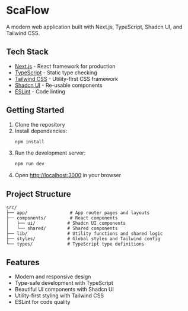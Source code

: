# ScaFlow

A modern web application built with Next.js, TypeScript, Shadcn UI, and Tailwind CSS.

## Tech Stack

- [Next.js](https://nextjs.org/) - React framework for production
- [TypeScript](https://www.typescriptlang.org/) - Static type checking
- [Tailwind CSS](https://tailwindcss.com/) - Utility-first CSS framework
- [Shadcn UI](https://ui.shadcn.com/) - Re-usable components
- [ESLint](https://eslint.org/) - Code linting

## Getting Started

1. Clone the repository
2. Install dependencies:
   ```bash
   npm install
   ```
3. Run the development server:
   ```bash
   npm run dev
   ```
4. Open [http://localhost:3000](http://localhost:3000) in your browser

## Project Structure

```
src/
├── app/                # App router pages and layouts
├── components/         # React components
│   ├── ui/            # Shadcn UI components
│   └── shared/        # Shared components
├── lib/               # Utility functions and shared logic
├── styles/            # Global styles and Tailwind config
└── types/             # TypeScript type definitions
```

## Features

- Modern and responsive design
- Type-safe development with TypeScript
- Beautiful UI components with Shadcn UI
- Utility-first styling with Tailwind CSS
- ESLint for code quality
